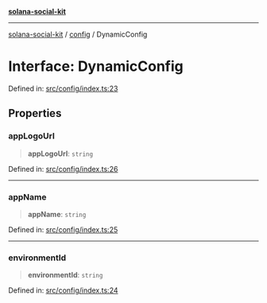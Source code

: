 [**solana-social-kit**](../../README.md)

***

[solana-social-kit](../../README.md) / [config](../README.md) / DynamicConfig

# Interface: DynamicConfig

Defined in: [src/config/index.ts:23](https://github.com/SendArcade/solana-social-starter/blob/03568260ca96ed63f77049843c721de1cb011893/src/config/index.ts#L23)

## Properties

### appLogoUrl

> **appLogoUrl**: `string`

Defined in: [src/config/index.ts:26](https://github.com/SendArcade/solana-social-starter/blob/03568260ca96ed63f77049843c721de1cb011893/src/config/index.ts#L26)

***

### appName

> **appName**: `string`

Defined in: [src/config/index.ts:25](https://github.com/SendArcade/solana-social-starter/blob/03568260ca96ed63f77049843c721de1cb011893/src/config/index.ts#L25)

***

### environmentId

> **environmentId**: `string`

Defined in: [src/config/index.ts:24](https://github.com/SendArcade/solana-social-starter/blob/03568260ca96ed63f77049843c721de1cb011893/src/config/index.ts#L24)
